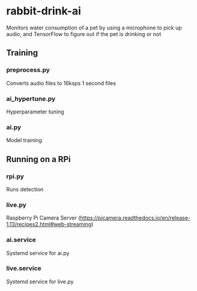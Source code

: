 # rabbit-drink-ai
Monitors water consumption of a pet by using a microphone to pick up audio, and TensorFlow to figure out if the pet is drinking or not

## Training

### preprocess.py
Converts audio files to 16ksps 1 second files

### ai_hypertune.py
Hyperparameter tuning

### ai.py
Model training

## Running on a RPi

### rpi.py
Runs detection

### live.py
Raspberry Pi Camera Server (https://picamera.readthedocs.io/en/release-1.13/recipes2.html#web-streaming)

### ai.service
Systemd service for ai.py

### live.service
Systemd service for live.py

